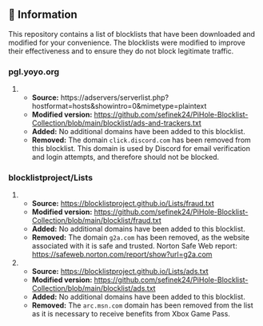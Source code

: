 ## 📝 Information
This repository contains a list of blocklists that have been downloaded and modified for your convenience.
The blocklists were modified to improve their effectiveness and to ensure they do not block legitimate traffic.

### pgl.yoyo.org
1.
   - **Source:** https://adservers/serverlist.php?hostformat=hosts&showintro=0&mimetype=plaintext
   - **Modified version:** https://github.com/sefinek24/PiHole-Blocklist-Collection/blob/main/blocklist/ads-and-trackers.txt
   - **Added:** 
     No additional domains have been added to this blocklist.
   - **Removed:**
     The domain `click.discord.com` has been removed from this blocklist. This domain is used by Discord for email verification and login attempts, and therefore should not be blocked.

### blocklistproject/Lists
1. 
   - **Source:** https://blocklistproject.github.io/Lists/fraud.txt
   - **Modified version:** https://github.com/sefinek24/PiHole-Blocklist-Collection/blob/main/blocklist/fraud.txt
   - **Added:**
     No additional domains have been added to this blocklist.
   - **Removed:**
     The domain `g2a.com` has been removed, as the website associated with it is safe and trusted. Norton Safe Web report: https://safeweb.norton.com/report/show?url=g2a.com

2.
   - **Source:** https://blocklistproject.github.io/Lists/ads.txt
   - **Modified version:** https://github.com/sefinek24/PiHole-Blocklist-Collection/blob/main/blocklist/ads.txt
   - **Added:**
     No additional domains have been added to this blocklist.
   - **Removed:**
     The `arc.msn.com` domain has been removed from the list as it is necessary to receive benefits from Xbox Game Pass.